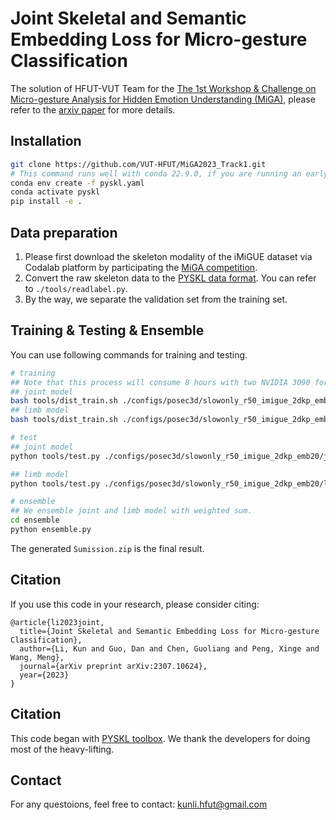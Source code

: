 # Joint Skeletal and Semantic Embedding Loss for Micro-gesture Classification

The solution of HFUT-VUT Team for the [The 1st Workshop & Challenge on Micro-gesture Analysis for Hidden Emotion Understanding (MiGA)](https://cv-ac.github.io/MiGA2023/), please refer to the [arxiv paper](https://arxiv.org/abs/2307.10624) for more details. 

## Installation
```bash
git clone https://github.com/VUT-HFUT/MiGA2023_Track1.git
# This command runs well with conda 22.9.0, if you are running an early conda version and got some errors, try to update your conda first
conda env create -f pyskl.yaml
conda activate pyskl
pip install -e .
```

## Data preparation
1. Please first download the skeleton modality of the iMiGUE dataset via Codalab platform by participating the [MiGA competition](https://codalab.lisn.upsaclay.fr/competitions/11758). 
2. Convert the raw skeleton data to the [PYSKL data format](https://github.com/kennymckormick/pyskl/blob/main/tools/data/README.md). You can refer to `./tools/readlabel.py`. 
3. By the way, we separate the validation set from the training set. 

## Training & Testing & Ensemble
You can use following commands for training and testing. 
```bash
# training
## Note that this process will consume 8 hours with two NVIDIA 3090 for each model.
## joint model
bash tools/dist_train.sh ./configs/posec3d/slowonly_r50_imigue_2dkp_emb20/joint.py 2 
## limb model
bash tools/dist_train.sh ./configs/posec3d/slowonly_r50_imigue_2dkp_emb20/limb.py 2 

# test
## joint model
python tools/test.py ./configs/posec3d/slowonly_r50_imigue_2dkp_emb20/joint.py -C ./work_dirs/posec3d/weight/slowonly_r50_imigue_2dkp_emb20/joint/epoch100/emb_20/best_top1_acc_epoch_85.pth

## limb model
python tools/test.py ./configs/posec3d/slowonly_r50_imigue_2dkp_emb20/limb.py -C ./work_dirs/posec3d/weight/slowonly_r50_imigue_2dkp_emb20/limb/e100/emb20/best_top1_acc_epoch_86.pth

# ensemble
## We ensemble joint and limb model with weighted sum.
cd ensemble
python ensemble.py
```
The generated `Sumission.zip` is the final result.

## Citation
If you use this code in your research, please consider citing:
```
@article{li2023joint,
  title={Joint Skeletal and Semantic Embedding Loss for Micro-gesture Classification},
  author={Li, Kun and Guo, Dan and Chen, Guoliang and Peng, Xinge and Wang, Meng},
  journal={arXiv preprint arXiv:2307.10624},
  year={2023}
}
```
## Citation
This code began with [PYSKL toolbox](https://github.com/kennymckormick/pyskl/tree/main). We thank the developers for doing most of the heavy-lifting.

## Contact
For any questoions, feel free to contact: kunli.hfut@gmail.com